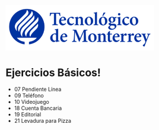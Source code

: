 ![Tec de Monterrey](images/logotecmty.png)
# Ejercicios Básicos!

- 07 Pendiente Línea
- 09 Teléfono
- 10 Videojuego
- 18 Cuenta Bancaria
- 19 Editorial
- 21 Levadura para Pizza

